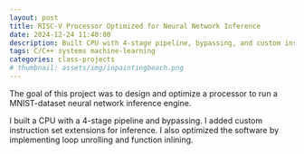 ```yaml
---
layout: post
title: RISC-V Processor Optimized for Neural Network Inference
date: 2024-12-24 11:40:00
description: Built CPU with 4-stage pipeline, bypassing, and custom instruction set extensions for inference. Implemented loop unrolling and function inlining code optimizations.
tags: C/C++ systems machine-learning
categories: class-projects
# thumbnail: assets/img/inpaintingbeach.png
---
```


The goal of this project was to design and optimize a processor to run a MNIST-dataset neural network inference engine.

I built a CPU with a 4-stage pipeline and bypassing. I added custom instruction set extensions for inference. I also optimized the software by implementing loop unrolling and function inlining.